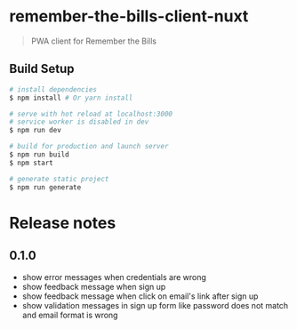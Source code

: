 # remember-the-bills-client-nuxt

> PWA client for Remember the Bills

## Build Setup

``` bash
# install dependencies
$ npm install # Or yarn install

# serve with hot reload at localhost:3000
# service worker is disabled in dev
$ npm run dev

# build for production and launch server
$ npm run build
$ npm start

# generate static project
$ npm run generate
```

# Release notes
## 0.1.0
- show error messages when credentials are wrong
- show feedback message when sign up
- show feedback message when click on email's link after sign up
- show validation messages in sign up form like password does not match and email format is wrong